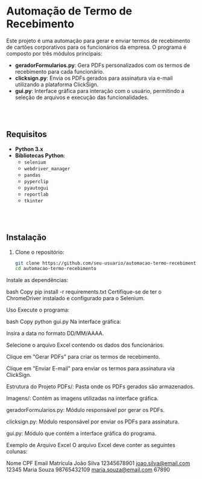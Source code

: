 # Automação de Termo de Recebimento

Este projeto é uma automação para gerar e enviar termos de recebimento de cartões corporativos para os funcionários da empresa. O programa é composto por três módulos principais:

- **geradorFormularios.py**: Gera PDFs personalizados com os termos de recebimento para cada funcionário.
- **clicksign.py**: Envia os PDFs gerados para assinatura via e-mail utilizando a plataforma ClickSign.
- **gui.py**: Interface gráfica para interação com o usuário, permitindo a seleção de arquivos e execução das funcionalidades.
<br/>
<br/>

## Requisitos

- **Python 3.x**
- **Bibliotecas Python**:
  - `selenium`
  - `webdriver_manager`
  - `pandas`
  - `pyperclip`
  - `pyautogui`
  - `reportlab`
  - `tkinter`
<br/>
<br/>

## Instalação

1. Clone o repositório:

   ```bash
   git clone https://github.com/seu-usuario/automacao-termo-recebimento.git
   cd automacao-termo-recebimento
Instale as dependências:

bash
Copy
pip install -r requirements.txt
Certifique-se de ter o ChromeDriver instalado e configurado para o Selenium.

Uso
Execute o programa:

bash
Copy
python gui.py
Na interface gráfica:

Insira a data no formato DD/MM/AAAA.

Selecione o arquivo Excel contendo os dados dos funcionários.

Clique em "Gerar PDFs" para criar os termos de recebimento.

Clique em "Enviar E-mail" para enviar os termos para assinatura via ClickSign.

Estrutura do Projeto
PDFs/: Pasta onde os PDFs gerados são armazenados.

Imagens/: Contém as imagens utilizadas na interface gráfica.

geradorFormularios.py: Módulo responsável por gerar os PDFs.

clicksign.py: Módulo responsável por enviar os PDFs para assinatura.

gui.py: Módulo que contém a interface gráfica do programa.

Exemplo de Arquivo Excel
O arquivo Excel deve conter as seguintes colunas:

Nome	CPF	Email	Matrícula
João Silva	12345678901	joao.silva@email.com	12345
Maria Souza	98765432109	maria.souza@email.com	67890
